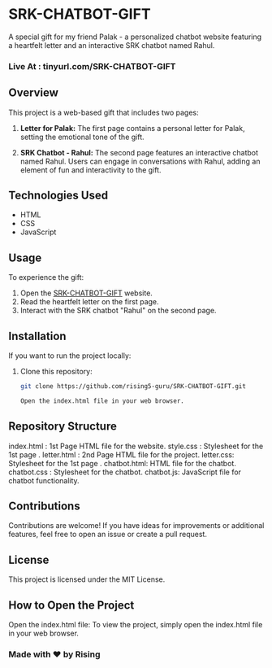 # SRK-CHATBOT-GIFT

A special gift for my friend Palak - a personalized chatbot website featuring a heartfelt letter and an interactive SRK chatbot named Rahul.

 ### Live At : tinyurl.com/SRK-CHATBOT-GIFT

## Overview

This project is a web-based gift that includes two pages:

1. **Letter for Palak:** The first page contains a personal letter for Palak, setting the emotional tone of the gift.

2. **SRK Chatbot - Rahul:** The second page features an interactive chatbot named Rahul. Users can engage in conversations with Rahul, adding an element of fun and interactivity to the gift.

## Technologies Used

- HTML
- CSS
- JavaScript

## Usage

To experience the gift:
1. Open the [SRK-CHATBOT-GIFT](https://rising5-guru.github.io/SRK-CHATBOT-GIFT/) website.
2. Read the heartfelt letter on the first page.
3. Interact with the SRK chatbot "Rahul" on the second page.

## Installation

If you want to run the project locally:

1. Clone this repository:
   ```bash
   git clone https://github.com/rising5-guru/SRK-CHATBOT-GIFT.git

   Open the index.html file in your web browser.

## Repository Structure

index.html : 1st Page HTML file for the website.
style.css : Stylesheet for the 1st page .
letter.html : 2nd Page HTML file for the project.
letter.css: Stylesheet for the 1st page .
chatbot.html: HTML file for the chatbot.
chatbot.css : Stylesheet for the chatbot.
chatbot.js: JavaScript file for chatbot functionality.

## Contributions

Contributions are welcome! If you have ideas for improvements or additional features, feel free to open an issue or create a pull request.

## License
This project is licensed under the MIT License.

## How to Open the Project
Open the index.html file: To view the project, simply open the index.html file in your web browser.

### Made with ❤️ by Rising


